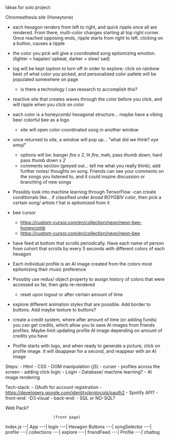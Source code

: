 Ideas for solo project:

Chromesthesia site (Honeytone)
- each hexagon renders from left to right, and quick ripple once all are rendered. From there, multi-color changes starting at top right corner. Once reached opposing ends, ripple starts from right to left. clicking on a button, causes a ripple
- the color you pick will give a coordinated song epitomizing emotion. (lighter = happier/ upbeat, darker = slow/ sad)
- log will be kept (option to turn off in order to explore; click on rainbow bee) of what color you picked, and personalized color pallete will be populated somewhere on page
    - is there a technology I can research to accomplish this?
- reactive site that creates waves through the color before you click, and will ripple when you click on color
- each color is a honeycomb/ hexagonal structure... maybe have a vibing bee/ colorful bee as a logo
    - site will open color-coordinated song in another window

- once returned to site, a window will pop up... "what did we think? *eye emoji*"
    - options will be: banger *fire x 2*, lit *fire*, meh, pass *thumb down*, hard pass *thumb down x 2*
    - comments section (greyed out... tell me what you really think); add further notes/ thoughts on song. Friends can see your comments on the songs you listened to, and it could inspire discussion or branching of new songs
- Possibly look into machine learning through TensorFlow
    -can create conditionals like... if classified under *broad ROYGBIV color*, then pick a certain song/ artists t`hat is epitomized from it
- bee cursor
    - https://custom-cursor.com/en/collection/neon/neon-bee-honeycomb
    - https://custom-cursor.com/en/collection/neon/neon-bee
- have feed at bottom that scrolls periodically. Have each name of person from cohort that scrolls by every 5 seconds with different colors of each hexagon
- Each individual profile is an AI image created from the colors most epitomizing their music preference
    
- Possibly use redux/ object property to assign history of colors that were accessed so far, then gets re-rendered
    - reset upon logout or after certain amount of time

- explore different animation styles that are possible. Add border to buttons. Add maybe texture to buttons?

- create a credit system, where after amount of time (or adding funds) you can get credits, which allow you to save AI images from friends profiles. Maybe limit updating profile AI image depending on amount of credits you have

- Profile starts with logo, and when ready to generate a picture, click on profile image. It will disappear for a second, and reappear with an AI image

Steps:
    - Html
    - CSS
    - DOM manipulation (jS)
        - curser
        - profiles across the screen
        - adding click logic
    - Login
    - Database/ machine learning?
        - AI image rendering


Tech-stack:
    - OAuth for account registration
        - https://developers.google.com/identity/protocols/oauth2
    - Spotify API?
    - front-end:
        -D3 visual
    - back-end:
        - SQL or NO-SQL?

Web Pack?

                         (front page)
Index.js --| App ---| login ---| Hexagon Buttons ---| songSelector
                            ---| profile ---| collections
                            ---| explore
                            ---| friendFeed ---| Profile ---| chatlog